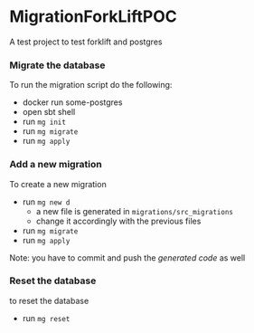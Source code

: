 # MigrationForkLiftPOC
A test project to test forklift and postgres

### Migrate the database

To run the migration script do the following:

- docker run some-postgres
- open sbt shell
- run ```mg init```
- run ```mg migrate```
- run ```mg apply```

### Add a new migration

To create a new migration
- run ```mg new d```
    - a new file is generated in ```migrations/src_migrations```
    - change it accordingly with the previous files
- run ```mg migrate```
- run ```mg apply```

Note: you have to commit and push the *generated code* as well

### Reset the database

to reset the database
- run ```mg reset```

